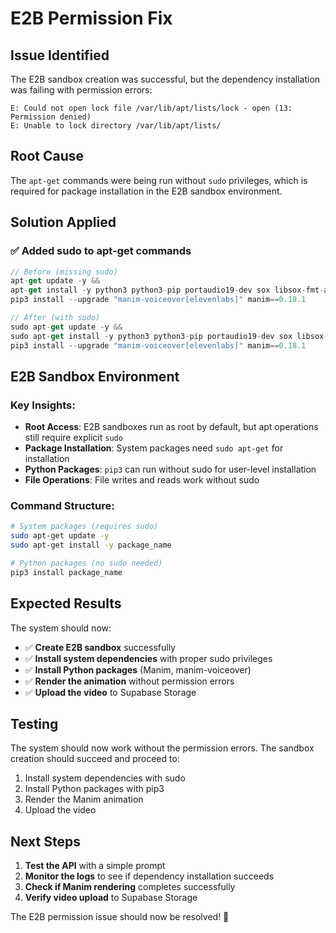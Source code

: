 # E2B Permission Fix

## Issue Identified
The E2B sandbox creation was successful, but the dependency installation was failing with permission errors:

```
E: Could not open lock file /var/lib/apt/lists/lock - open (13: Permission denied)
E: Unable to lock directory /var/lib/apt/lists/
```

## Root Cause
The `apt-get` commands were being run without `sudo` privileges, which is required for package installation in the E2B sandbox environment.

## Solution Applied

### ✅ Added sudo to apt-get commands
```typescript
// Before (missing sudo)
apt-get update -y && 
apt-get install -y python3 python3-pip portaudio19-dev sox libsox-fmt-all gettext && 
pip3 install --upgrade "manim-voiceover[elevenlabs]" manim==0.18.1

// After (with sudo)
sudo apt-get update -y && 
sudo apt-get install -y python3 python3-pip portaudio19-dev sox libsox-fmt-all gettext && 
pip3 install --upgrade "manim-voiceover[elevenlabs]" manim==0.18.1
```

## E2B Sandbox Environment

### Key Insights:
- **Root Access**: E2B sandboxes run as root by default, but apt operations still require explicit `sudo`
- **Package Installation**: System packages need `sudo apt-get` for installation
- **Python Packages**: `pip3` can run without sudo for user-level installation
- **File Operations**: File writes and reads work without sudo

### Command Structure:
```bash
# System packages (requires sudo)
sudo apt-get update -y
sudo apt-get install -y package_name

# Python packages (no sudo needed)
pip3 install package_name
```

## Expected Results

The system should now:
- ✅ **Create E2B sandbox** successfully
- ✅ **Install system dependencies** with proper sudo privileges
- ✅ **Install Python packages** (Manim, manim-voiceover)
- ✅ **Render the animation** without permission errors
- ✅ **Upload the video** to Supabase Storage

## Testing

The system should now work without the permission errors. The sandbox creation should succeed and proceed to:
1. Install system dependencies with sudo
2. Install Python packages with pip3
3. Render the Manim animation
4. Upload the video

## Next Steps

1. **Test the API** with a simple prompt
2. **Monitor the logs** to see if dependency installation succeeds
3. **Check if Manim rendering** completes successfully
4. **Verify video upload** to Supabase Storage

The E2B permission issue should now be resolved! 🎉

